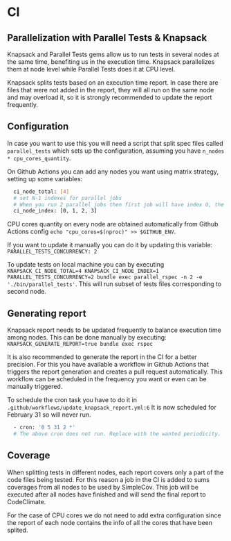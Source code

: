 # CI

## Parallelization with Parallel Tests & Knapsack
Knapsack and Parallel Tests gems allow us to run tests in several nodes at the same time, benefiting us in the execution time. Knapsack parallelizes them at node level while Parallel Tests does it at CPU level.

Knapsack splits tests based on an execution time report. In case there are files that were not added in the report, they will all run on the same node and may overload it, so it is strongly recommended to update the report frequently.

## Configuration
In case you want to use this you will need a script that split spec files called `parallel_tests` which sets up the configuration, assuming you have `n_nodes * cpu_cores_quantity`.

On Github Actions you can add any nodes you want using matrix strategy, setting up some variables:

```sh
  ci_node_total: [4]
  # set N-1 indexes for parallel jobs
  # When you run 2 parallel jobs then first job will have index 0, the second job will have index 1 etc
  ci_node_index: [0, 1, 2, 3]
```

CPU cores quantity on every node are obtained automatically from Github Actions config `echo "cpu_cores=$(nproc)" >> $GITHUB_ENV`.

If you want to update it manually you can do it by updating this variable:
`PARALLEL_TESTS_CONCURRENCY: 2`

To update tests on local machine you can by executing `KNAPSACK_CI_NODE_TOTAL=4 KNAPSACK_CI_NODE_INDEX=1 PARALLEL_TESTS_CONCURRENCY=2 bundle exec parallel_rspec -n 2 -e './bin/parallel_tests'`. This will run subset of tests files corresponding to second node.

## Generating report
Knapsack report needs to be updated frequently to balance execution time among nodes. This can be done manually by executing:
`KNAPSACK_GENERATE_REPORT=true bundle exec rspec`

It is also recommended to generate the report in the CI for a better precision. For this you have available a workflow in Github Actions that triggers the report generation and creates a pull request automatically. This workflow can be scheduled in the frequency you want or even can be manually triggered.

To schedule the cron task you have to do it in `.github/workflows/update_knapsack_report.yml:6`
It is now scheduled for February 31 so will never run.

```sh
  - cron: '0 5 31 2 *'    
  # The above cron does not run. Replace with the wanted periodicity.
```
## Coverage
When splitting tests in different nodes, each report covers only a part of the code files being tested.
For this reason a job in the CI is added to sums coverages from all nodes to be used by SimpleCov. This job will be executed after all nodes have finished and will send the final report to CodeClimate.

For the case of CPU cores we do not need to add extra configuration since the report of each node contains the info of all the cores that have been splited.
